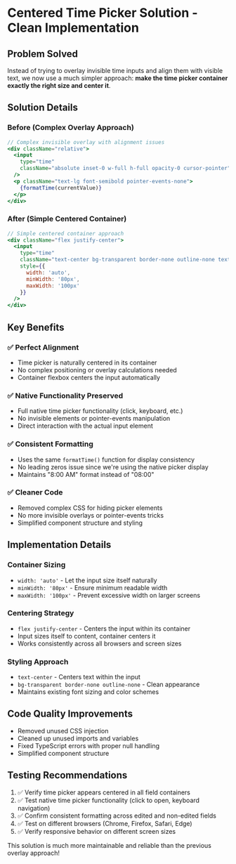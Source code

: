 # Centered Time Picker Solution - Clean Implementation

## Problem Solved
Instead of trying to overlay invisible time inputs and align them with visible text, we now use a much simpler approach: **make the time picker container exactly the right size and center it**.

## Solution Details

### Before (Complex Overlay Approach)
```jsx
// Complex invisible overlay with alignment issues
<div className="relative">
  <input 
    type="time" 
    className="absolute inset-0 w-full h-full opacity-0 cursor-pointer" 
  />
  <p className="text-lg font-semibold pointer-events-none">
    {formatTime(currentValue)}
  </p>
</div>
```

### After (Simple Centered Container)
```jsx
// Simple centered container approach
<div className="flex justify-center">
  <input
    type="time"
    className="text-center bg-transparent border-none outline-none text-lg font-semibold"
    style={{ 
      width: 'auto',
      minWidth: '80px',
      maxWidth: '100px'
    }}
  />
</div>
```

## Key Benefits

### ✅ **Perfect Alignment**
- Time picker is naturally centered in its container
- No complex positioning or overlay calculations needed
- Container flexbox centers the input automatically

### ✅ **Native Functionality Preserved**
- Full native time picker functionality (click, keyboard, etc.)
- No invisible elements or pointer-events manipulation
- Direct interaction with the actual input element

### ✅ **Consistent Formatting**
- Uses the same `formatTime()` function for display consistency
- No leading zeros issue since we're using the native picker display
- Maintains "8:00 AM" format instead of "08:00"

### ✅ **Cleaner Code**
- Removed complex CSS for hiding picker elements
- No more invisible overlays or pointer-events tricks
- Simplified component structure and styling

## Implementation Details

### Container Sizing
- `width: 'auto'` - Let the input size itself naturally
- `minWidth: '80px'` - Ensure minimum readable width
- `maxWidth: '100px'` - Prevent excessive width on larger screens

### Centering Strategy
- `flex justify-center` - Centers the input within its container
- Input sizes itself to content, container centers it
- Works consistently across all browsers and screen sizes

### Styling Approach
- `text-center` - Centers text within the input
- `bg-transparent border-none outline-none` - Clean appearance
- Maintains existing font sizing and color schemes

## Code Quality Improvements
- Removed unused CSS injection
- Cleaned up unused imports and variables
- Fixed TypeScript errors with proper null handling
- Simplified component structure

## Testing Recommendations
1. ✅ Verify time picker appears centered in all field containers
2. ✅ Test native time picker functionality (click to open, keyboard navigation)
3. ✅ Confirm consistent formatting across edited and non-edited fields
4. ✅ Test on different browsers (Chrome, Firefox, Safari, Edge)
5. ✅ Verify responsive behavior on different screen sizes

This solution is much more maintainable and reliable than the previous overlay approach!